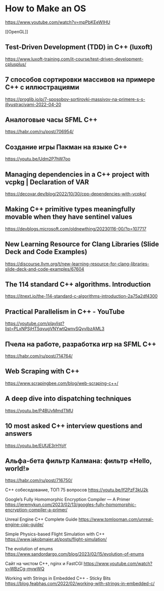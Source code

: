 
# How to Make an OS
https://www.youtube.com/watch?v=mpPbKEeWIHU

[[OpenGL]]

## Test-Driven Development (TDD) in C++ (luxoft)
https://www.luxoft-training.com/it-course/test-driven-development-cplusplus/

## 7 способов сортировки массивов на примере С++ с иллюстрациями
https://proglib.io/p/7-sposobov-sortirovki-massivov-na-primere-s-s-illyustraciyami-2022-04-20

## Аналоговые часы SFML C++
https://habr.com/ru/post/706954/

## Создание игры Пакман на языке C++
https://youtu.be/Udm2P7hW7oo
## Managing dependencies in a C++ project with vcpkg | Declaration of VAR
https://decovar.dev/blog/2022/10/30/cpp-dependencies-with-vcpkg/

## Making C++ primitive types meaningfully movable when they have sentinel values
https://devblogs.microsoft.com/oldnewthing/20230116-00/?p=107717

## New Learning Resource for Clang Libraries (Slide Deck and Code Examples)
https://discourse.llvm.org/t/new-learning-resource-for-clang-libraries-slide-deck-and-code-examples/67604

## The 114 standard C++ algorithms. Introduction
https://itnext.io/the-114-standard-c-algorithms-introduction-2a75a2df4300

## Practical Parallelism in C++ - YouTube
https://youtube.com/playlist?list=PLxNPSjHT5qvugVNYwtQwnvSQyvlbzAML3

## Пчела на работе, разработка игр на SFML C++
https://habr.com/ru/post/714764/

## Web Scraping with C++ 
https://www.scrapingbee.com/blog/web-scraping-c++/

## A deep dive into dispatching techniques
https://youtu.be/P4BUvMmdTMU

## 10 most asked C++ interview questions and answers
https://youtu.be/EUfJE3rHYoY

## Альфа-бета фильтр Калмана: фильтр «Hello, world!»
https://habr.com/ru/post/716750/

С++ собеседование, ТОП 75 вопросов
https://youtu.be/If2PzF3kU2k

Google’s Fully Homomorphic Encryption Compiler — A Primer
https://jeremykun.com/2023/02/13/googles-fully-homomorphic-encryption-compiler-a-primer/

Unreal Engine C++ Complete Guide
https://www.tomlooman.com/unreal-engine-cpp-guide/

Simple Physics-based Flight Simulation with C++
https://www.jakobmaier.at/posts/flight-simulation/

The evolution of enums
https://www.sandordargo.com/blog/2023/02/15/evolution-of-enums

Сайт на чистом C++, nginx и FastCGI
https://www.youtube.com/watch?v=WBzCg-mywWQ

Working with Strings in Embedded C++ - Sticky Bits 
https://blog.feabhas.com/2022/02/working-with-strings-in-embedded-c/

